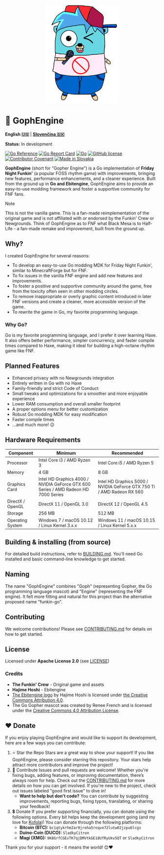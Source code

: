 <p align="center">
    <img src="https://github.com/MatusOllah/gophengine/blob/main/docs/gopher_boyfriend.png" alt="GophEngine logo" width="240" height="320">
</p>

# 🎤 GophEngine

**English 🇺🇸** | **[Slovenčina 🇸🇰](docs/README.sk.md)**

**Status:** In development

[![Go Reference](https://pkg.go.dev/badge/github.com/MatusOllah/gophengine.svg)](https://pkg.go.dev/github.com/MatusOllah/gophengine) [![Go Report Card](https://goreportcard.com/badge/github.com/MatusOllah/gophengine)](https://goreportcard.com/report/github.com/MatusOllah/gophengine) [![Go](https://github.com/MatusOllah/gophengine/actions/workflows/go.yml/badge.svg)](https://github.com/MatusOllah/gophengine/actions/workflows/go.yml) [![GitHub license](https://img.shields.io/github/license/MatusOllah/gophengine)](LICENSE) [![Contributor Covenant](https://img.shields.io/badge/Contributor%20Covenant-2.1-4baaaa.svg)](CODE_OF_CONDUCT.md) [![Made in Slovakia](https://raw.githubusercontent.com/pedromxavier/flag-badges/refs/heads/main/badges/SK.svg)](https://www.youtube.com/watch?v=UqXJ0ktrmh0)

**GophEngine** (short for "Gopher Engine") is a Go implementation of **Friday Night Funkin'** (a popular FOSS rhythm game) with improvements, bringing new features, performance enhancements, and a cleaner experience. Built from the ground up in **Go and Ebitengine**, GophEngine aims to provide an easy-to-use modding framework and foster a supportive community for FNF fans.

> [!NOTE]
> This is not the vanilla game. This is a fan-made reimplementation of the original game and is not affiliated with or endorsed by the Funkin' Crew or Newgrounds.
> Think of GophEngine as to FNF what Black Mesa is to Half-Life - a fan-made remake and improvement, built from the ground up.

## Why?

I created GophEngine for several reasons:

* To develop an easy-to-use Go modding MDK for Friday Night Funkin', similar to MinecraftForge but for FNF.
* To fix issues in the vanilla FNF engine and add new features and improvements.
* To foster a positive and supportive community around the game, free from the toxicity often seen in other modding circles.
* To remove inappropriate or overly graphic content introduced in later FNF versions and create a cleaner, more accessible version of the game.
* To rewrite the game in Go, my favorite programming language.

### Why Go?

Go is my favorite programming language, and I prefer it over learning Haxe.
It also offers better performance, simpler concurrency, and faster compile times compared to Haxe, making it ideal for building a high-octane rhythm game like FNF.

## Planned Features

* Enhanced privacy with no Newgrounds integration
* Entirely written in Go with no Haxe
* Family-friendly and strict Code of Conduct
* Small tweaks and optimizations for a smoother and more enjoyable experience
* Lower RAM consumption and overall smaller footprint
* A proper options menu for better customization
* Robust Go modding MDK for easy modification
* Faster compile times
* ...and much more! 😉

## Hardware Requirements

| Component         | Minimum                                                                            | Recommended                                                             |
|-------------------|------------------------------------------------------------------------------------|-------------------------------------------------------------------------|
| Processor         | Intel Core i3 / AMD Ryzen 3                                                        | Intel Core i5 / AMD Ryzen 5                                             |
| Memory            | 4 GB                                                                               | 8 GB                                                                    |
| Graphics Card     | Intel HD Graphics 4000 / NVIDIA GeForce GTX 600 Series / AMD Radeon HD 7000 Series | Intel HD Graphics 5000 / NVIDIA GeForce GTX 750 Ti / AMD Radeon RX 560  |
| DirectX / OpenGL  | DirectX 11 / OpenGL 3.0                                                            | DirectX 12 / OpenGL 4.5                                                 |
| Storage           | 256 MB                                                                             | 512 MB                                                                  |
| Operating System  | Windows 7 / macOS 10.12 / Linux Kernel 3.x.x                                       | Windows 11 / macOS 10.15 / Linux Kernel 5.x.x                           |

## Building & installing (from source)

For detailed build instructions, refer to [BUILDING.md](BUILDING.md).
You'll need Go installed and basic command-line knowledge to get started.

## Naming

The name "GophEngine" combines "Goph" (representing Gopher, the Go programming language mascot) and "Engine" (representing the FNF engine). It felt more fitting and natural for this project than the alternative proposed name "funkin-go".

## Contributing

We welcome contributions! Please see [CONTRIBUTING.md](CONTRIBUTING.md) for details on how to get started.

## License

Licensed under **Apache License 2.0** (see [LICENSE](LICENSE))

### Credits

* **The Funkin' Crew** - Original game and assets
* **Hajime Hoshi** - Ebitengine
* [The Ebitengine logo](https://ebitengine.org/images/logo.png) by Hajime Hoshi is licensed under [the Creative Commons Attribution 4.0](https://creativecommons.org/licenses/by/4.0/).
* The Go Gopher mascot was created by Renee French and is licensed under the [Creative Commons 4.0 Attribution License](https://creativecommons.org/licenses/by/4.0/).

## ❤️ Donate

If you enjoy playing GophEngine and would like to support its development, here are a few ways you can contribute:

1. ⭐ Star the Repo
    Stars are a great way to show your support! If you like GophEngine, please consider starring this repository. Your stars help attract more contributors and improve the project!
2. 🤝 Contribute
    Issues and pull requests are welcome! Whether you're fixing bugs, adding features, or improving documentation, there’s always room for help. Check out the [CONTRIBUTING.md](CONTRIBUTING.md) for more details on how you can get involved. If you're new to the project, check out issues labeled "good first issue" to dive in!
    * **Want to help but don't code?** You can contribute by suggesting improvements, reporting bugs, fixing typos, translating, or sharing your feedback!
3. 💲 Donate
    If you prefer supporting financially, you can donate using the following options. Every bit helps keep the development going (and my love for [Kofola](https://kofola.cz/en))!
    You can donate through the following platforms:
    * **Bitcoin (BTC):** `bc1qtykrhm2ar9jreha5rnqve72lutw02jzpu6lcgs`
    * **Duino-Coin (DUCO):** `SladkyCitron`
    * **Magi (XMG):** `9K8GrfCGEvTK7qjDMVtkGE18UfRyUkv5QT` or `SladkyCitron`

Thank you for your support - it means the world! 😊❤️

